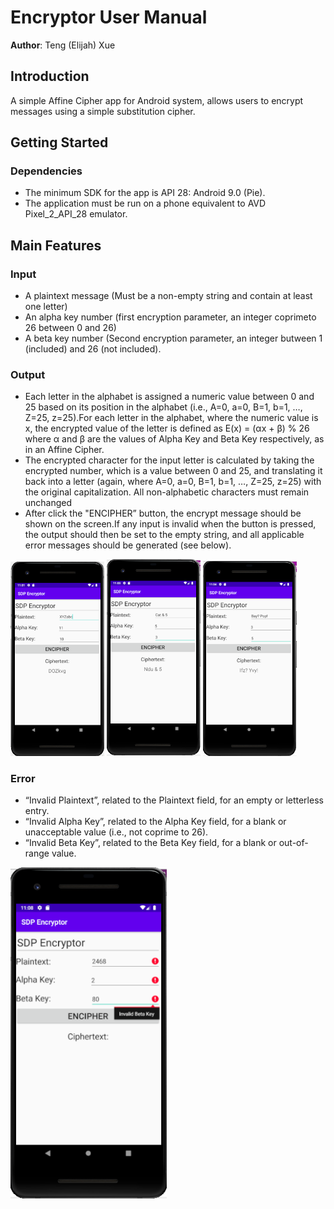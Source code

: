 # Encryptor User Manual

**Author**: Teng (Elijah) Xue

## Introduction

A simple Affine Cipher app for Android system, allows users to encrypt messages using a simple substitution cipher. 

## Getting Started

### Dependencies
* The minimum SDK for the app is API 28: Android 9.0 (Pie).
* The application must be run on a phone equivalent to AVD Pixel_2_API_28 emulator.

## Main Features

### Input 
* A plaintext message (Must be a ​non-empty string ​and contain ​at least one letter)
* An alpha key number (first encryption parameter, an ​integer ​coprime​ to 26 between 0 and 26)
* A beta key number (Second encryption parameter, an ​integer butween 1 (included) and 26 (not included).

### Output
* Each letter in the alphabet is assigned a numeric value between 0 and 25 based on its position in the alphabet (i.e., A=0, a=0, B=1, b=1, …, Z=25, z=25).For each letter in the alphabet, where the numeric value is ​x​, the encrypted value of the letter is defined as ​E(x) = ​(​αx ​+ ​β​) % 26 where ​α ​and ​β ​are the values of Alpha Key and Beta Key respectively, as in an ​Affine Cipher​.
* The encrypted character for the input letter is calculated by taking the encrypted number, which is a value between 0 and 25, and translating it back into a letter (again, where A=0, a=0, B=1, b=1, …, Z=25, z=25) with the original capitalization. All non-alphabetic characters must remain unchanged
* After click the "ENCIPHER” button, the encrypt message should be shown on the screen.If any input is invalid when the button is pressed, the output should then be set to the empty string, and all applicable error messages should be generated (see below).
<img src="./images/example1.PNG" alt="example1" width=150px/>
<img src="./images/example2.PNG" alt="example2" width=150px/>
<img src="./images/example3.PNG" alt="example3" width=150px/>

### Error
* “​Invalid Plaintext​”, related to the ​Plaintext ​field, for an empty or letterless entry.
* “​Invalid Alpha Key​”, related to the ​Alpha Key ​field, for a blank or unacceptable value (i.e., not coprime to 26).
* “​Invalid Beta Key​”, related to the ​Beta Key ​field, for a blank or out-of-range value.
<img src="./images/example4.PNG" alt="example4" width=250px/>